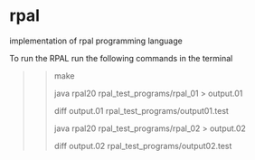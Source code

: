 # rpal
implementation of rpal programming language

To run the RPAL run the following commands in the terminal

>>make
>>
>> java rpal20 rpal_test_programs/rpal_01 > output.01
>>
>> diff output.01 rpal_test_programs/output01.test
>>
>> java rpal20 rpal_test_programs/rpal_02 > output.02
>>
>> diff output.02 rpal_test_programs/output02.test
